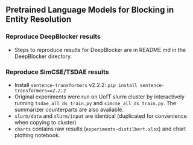 ## Pretrained Language Models for Blocking in Entity Resolution

### Reproduce DeepBlocker results
- Steps to reproduce results for DeepBlocker are in README.md in the DeepBlocker directory.

### Reproduce SimCSE/TSDAE results
- Install `sentence-transformers` v2.2.2: `pip install sentence-transformers==2.2.2`
- Original experiments were run on UofT slurm cluster by interactively running `tsdae_all_ds_train.py` and `simcse_all_ds_train.py`. The summarizer counterparts are also available.
- `slurm/data` and `slurm/input` are identical (duplicated for convenience when copying to cluster)
- `charts` contains raw results (`experiments-distilbert.xlsx`) and chart plotting notebook.
